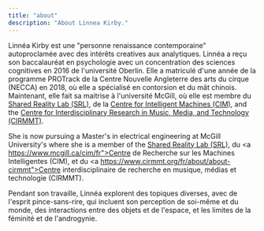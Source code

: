 ```yaml
---
title: "about"
description: "About Linnea Kirby."
---
```


Linnéa Kirby est une "personne renaissance contemporaine" autoproclamée avec des intérêts creatives aux analytiques. Linnéa a reçu son baccalauréat en psychologie avec un concentration des sciences cognitives en 2016 de l'université Oberlin. Elle a matriculé d'une année de la programme PROTrack de la Centre Nouvelle Angleterre des arts du cirque (NECCA) en 2018, où elle a spécialisé en contorsion et du mât chinois. Maintenant, elle fait sa maitrise à l'université McGill, où elle est membre du <a href="https://srl.mcgill.ca/">Shared Reality Lab (SRL)</a>, de la <a href="https://www.mcgill.ca/cim/">Centre for Intelligent Machines (CIM)</a>, and the <a href="https://www.cirmmt.org/en">Centre for Interdisciplinary Research in Music, Media, and Technology (CIRMMT)</a>.

She is now pursuing a Master's in electrical engineering at McGill University's where she is a member of the <a href="https://srl.mcgill.ca/">Shared Reality Lab (SRL)</a>, du <a https://www.mcgill.ca/cim/fr">Centre de Recherche sur les Machines Intelligentes (CIM)</a>, et du <a https://www.cirmmt.org/fr/about/about-cirmmt">Centre interdisciplinaire de recherche en musique, médias et technologie (CIRMMT)</a>.

Pendant son travaille, Linnéa explorent des topiques diverses, avec de l'esprit pince-sans-rire, qui incluent son perception de soi-même et du monde, des interactions entre des objets et de l'espace, et les limites de la féminité et de l'androgynie.